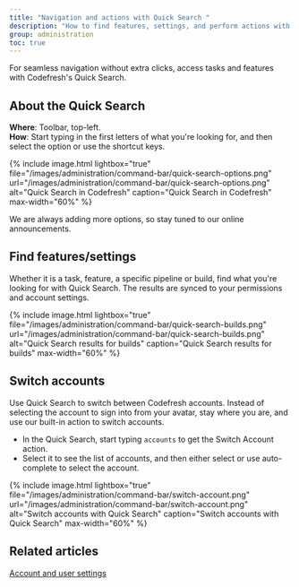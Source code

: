 ```yaml
---
title: "Navigation and actions with Quick Search "
description: "How to find features, settings, and perform actions with Quick Search"
group: administration
toc: true
---
```




For seamless navigation without extra clicks, access tasks and features with Codefresh's Quick Search. 

## About the Quick Search

**Where**: Toolbar, top-left.  
**How**: Start typing in the first letters of what you're looking for, and then select the option or use the shortcut keys.

 {% include 
image.html 
lightbox="true" 
file="/images/administration/command-bar/quick-search-options.png" 
url="/images/administration/command-bar/quick-search-options.png" 
alt="Quick Search in Codefresh" 
caption="Quick Search in Codefresh" 
max-width="60%" 
%}


We are always adding more options, so stay tuned to our online announcements.

## Find features/settings
Whether it is a task, feature, a specific pipeline or build, find what you're looking for with Quick Search.
The results are synced to your permissions and account settings. 

 {% include 
image.html 
lightbox="true" 
file="/images/administration/command-bar/quick-search-builds.png" 
url="/images/administration/command-bar/quick-search-builds.png" 
alt="Quick Search results for builds" 
caption="Quick Search results for builds" 
max-width="60%" 
%}




## Switch accounts
Use Quick Search to switch between Codefresh accounts. 
Instead of selecting the account to sign into from your avatar, stay where you are, and use our built-in action to switch accounts.

* In the Quick Search, start typing `accounts` to get the Switch Account action.
* Select it to see the list of accounts, and then either select or use auto-complete to select the account.

 {% include 
image.html 
lightbox="true" 
file="/images/administration/command-bar/switch-account.png" 
url="/images/administration/command-bar/switch-account.png" 
alt="Switch accounts with Quick Search" 
caption="Switch accounts with Quick Search" 
max-width="60%" 
%}

## Related articles
[Account and user settings]({{site.baseurl}}/docs/administration/account-user-management)